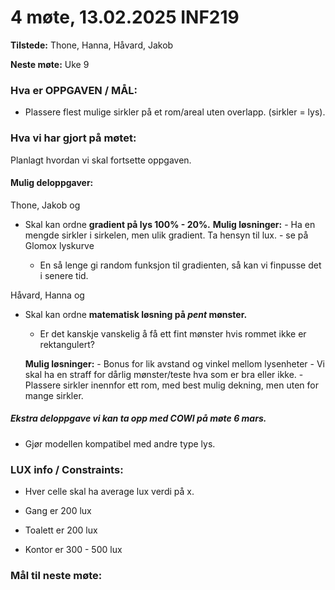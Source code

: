 #  4 møte, 13.02.2025 INF219
**Tilstede:** Thone, Hanna, Håvard, Jakob

**Neste møte:** Uke 9 


### Hva er OPPGAVEN / MÅL:
* Plassere flest mulige sirkler på et rom/areal uten overlapp. (sirkler = lys).


### Hva vi har gjort på møtet:
Planlagt hvordan vi skal fortsette oppgaven.


#### Mulig deloppgaver:
Thone, Jakob og 
* Skal kan ordne **gradient på lys 100% - 20%.**
    **Mulig løsninger:**
        - Ha en mengde sirkler i sirkelen, men ulik gradient. Ta hensyn til lux. 
        - se på Glomox lyskurve

    * En så lenge gi random funksjon til gradienten, så kan vi finpusse det i senere tid.

Håvard, Hanna og 
* Skal kan ordne **matematisk løsning på *pent* mønster.** 
    * Er det kanskje vanskelig å få ett fint mønster hvis rommet ikke er rektangulert?

    **Mulig løsninger:**
        - Bonus for lik avstand og vinkel mellom lysenheter
        - Vi skal ha en straff for dårlig mønster/teste hva som er bra eller ikke.
        - Plassere sirkler inennfor ett rom, med best mulig dekning, men uten for mange sirkler.


##### Ekstra deloppgave vi kan ta opp med COWI på møte 6 mars.
* Gjør modellen kompatibel med andre type lys.

### LUX info / Constraints:
* Hver celle skal ha average lux verdi på x. 

* Gang er 200 lux
* Toalett er 200 lux
* Kontor er 300 - 500 lux



### Mål til neste møte:



